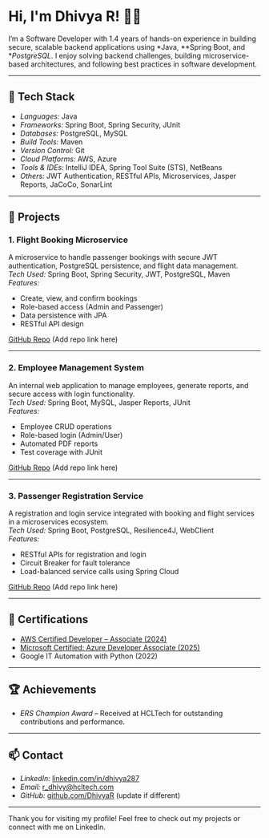 # Hi, I'm Dhivya R! 👩‍💻

I’m a Software Developer with 1.4 years of hands-on experience in building secure, scalable backend applications using *Java, **Spring Boot, and **PostgreSQL*. I enjoy solving backend challenges, building microservice-based architectures, and following best practices in software development.

---

## 🔧 Tech Stack

- *Languages:* Java  
- *Frameworks:* Spring Boot, Spring Security, JUnit  
- *Databases:* PostgreSQL, MySQL  
- *Build Tools:* Maven  
- *Version Control:* Git  
- *Cloud Platforms:* AWS, Azure  
- *Tools & IDEs:* IntelliJ IDEA, Spring Tool Suite (STS), NetBeans  
- *Others:* JWT Authentication, RESTful APIs, Microservices, Jasper Reports, JaCoCo, SonarLint

---

## 🧩 Projects

### 1. Flight Booking Microservice  
A microservice to handle passenger bookings with secure JWT authentication, PostgreSQL persistence, and flight data management.  
*Tech Used:* Spring Boot, Spring Security, JWT, PostgreSQL, Maven  
*Features:*
- Create, view, and confirm bookings
- Role-based access (Admin and Passenger)
- Data persistence with JPA
- RESTful API design

[GitHub Repo](#) (Add repo link here)

---

### 2. Employee Management System  
An internal web application to manage employees, generate reports, and secure access with login functionality.  
*Tech Used:* Spring Boot, MySQL, Jasper Reports, JUnit  
*Features:*
- Employee CRUD operations
- Role-based login (Admin/User)
- Automated PDF reports
- Test coverage with JUnit

[GitHub Repo](#) (Add repo link here)

---

### 3. Passenger Registration Service  
A registration and login service integrated with booking and flight services in a microservices ecosystem.  
*Tech Used:* Spring Boot, PostgreSQL, Resilience4J, WebClient  
*Features:*
- RESTful APIs for registration and login
- Circuit Breaker for fault tolerance
- Load-balanced service calls using Spring Cloud

[GitHub Repo](#) (Add repo link here)

---

## 🏅 Certifications

- [AWS Certified Developer – Associate (2024)](https://www.credly.com/badges/b8fdbc2e-0948-4d65-9dd9-7260c7845632/public_url)  
- [Microsoft Certified: Azure Developer Associate (2025)](https://www.credly.com/badges/deb5b038-21dd-4db3-98d7-8274753e5037/public_url)  
- Google IT Automation with Python (2022)

---

## 🏆 Achievements

- *ERS Champion Award* – Received at HCLTech for outstanding contributions and performance.

---

## 📫 Contact

- *LinkedIn:* [linkedin.com/in/dhivya287](https://www.linkedin.com/in/dhivya287)  
- *Email:* r_dhivy@hcltech.com  
- *GitHub:* [github.com/DhivyaR](https://github.com/DhivyaR) (update if different)  

---

Thank you for visiting my profile! Feel free to check out my projects or connect with me on LinkedIn.
